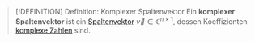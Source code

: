 > [!DEFINITION] Definition: Komplexer Spaltenvektor
> Ein **komplexer Spaltenvektor** ist ein [Spaltenvektor](../Spaltenvektor.md) $\vec{v}\in \mathbb{C}^{n\times 1}$, dessen Koeffizienten [komplexe Zahlen](../../../Komplexe%20Zahlen/Komplexe%20Zahlen.md) sind.